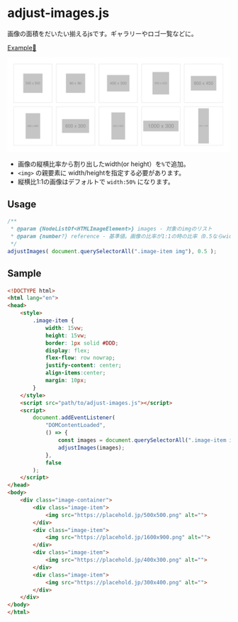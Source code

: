 # adjust-images.js

画像の面積をだいたい揃えるjsです。ギャラリーやロゴ一覧などに。  

[Example🔗](https://sk-rt.github.io/adjust-images/)


![](./sc.png)


- 画像の縦横比率から割り出したwidth(or height）を`%`で追加。
- `<img>` の親要素に width/heightを指定する必要があります。
- 縦横比1:1の画像はデフォルトで `width:50%` になります。


## Usage
```js
/**
 * @param {NodeListOf<HTMLImageElement>} images - 対象のimgのリスト
 * @param {number?} reference - 基準値。画像の比率が1:1の時の比率（0.5ならwidth:50%）(Optional)
 */
adjustImages( document.querySelectorAll(".image-item img"), 0.5 );
```

## Sample

```html
<!DOCTYPE html>
<html lang="en">
<head>
    <style>
        .image-item {
            width: 15vw; 
            height: 15vw;
            border: 1px solid #DDD;
            display: flex;
            flex-flow: row nowrap;
            justify-content: center;
            align-items:center;
            margin: 10px;
        }
    </style>
    <script src="path/to/adjust-images.js"></script>
    <script>
        document.addEventListener(
            "DOMContentLoaded",
            () => {
                const images = document.querySelectorAll(".image-item img");
                adjustImages(images);
            },
            false
        );
    </script>
</head>
<body>
    <div class="image-container">
        <div class="image-item">
            <img src="https://placehold.jp/500x500.png" alt="">
        </div>
        <div class="image-item">
            <img src="https://placehold.jp/1600x900.png" alt="">
        </div>
        <div class="image-item">
            <img src="https://placehold.jp/400x300.png" alt="">
        </div>
        <div class="image-item">
            <img src="https://placehold.jp/300x400.png" alt="">
        </div>
    </div>
</body>
</html>
```


